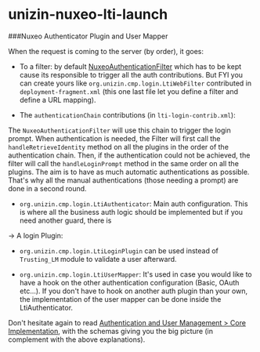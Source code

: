 # unizin-nuxeo-lti-launch

###Nuxeo Authenticator Plugin and User Mapper

When the request is coming to the server (by order), it goes:

- To a filter: by default [NuxeoAuthenticationFilter](https://github.com/nuxeo/nuxeo/blob/master/nuxeo-services/nuxeo-platform-web-common/src/main/java/org/nuxeo/ecm/platform/ui/web/auth/NuxeoAuthenticationFilter.java) which has to be kept cause its responsible to trigger all the auth contributions. But FYI you can create yours like `org.unizin.cmp.login.LtiWebFilter` contributed in `deployment-fragment.xml` (this one last file let you define a filter and define a URL mapping).

- The `authenticationChain` contributions (in `lti-login-contrib.xml`):

The `NuxeoAuthenticationFilter` will use this chain to trigger the login prompt. When authentication is needed, the Filter will first call the `handleRetrieveIdentity` method on all the plugins in the order of the authentication chain. Then, if the authentication could not be achieved, the filter will call the `handleLoginPrompt` method in the same order on all the plugins. The aim is to have as much automatic authentications as possible. That's why all the manual authentications (those needing a prompt) are done in a second round.

- `org.unizin.cmp.login.LtiAuthenticator`: Main auth configuration. This is where all the business auth logic should be implemented but if you need another guard, there is

-> A login Plugin:

- `org.unizin.cmp.login.LtiLoginPlugin` can be used instead of `Trusting_LM` module to validate a user afterward.

- `org.unizin.cmp.login.LtiUserMapper`: It's used in case you would like to have a hook on the other authentication configuration (Basic, OAuth etc...). If you don't have to hook on another auth plugin than your own, the implementation of the user mapper can be done inside the LtiAuthenticator.

Don't hesitate again to read [Authentication and User Management > Core Implementation](https://doc.nuxeo.com/display/NXDOC/Authentication+and+User+Management), with the schemas giving you the big picture (in complement with the above explanations).
